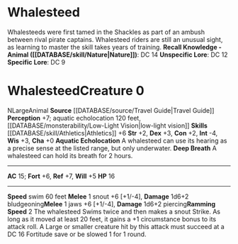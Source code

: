 ﻿---
ac: '15'
alignment: N
charisma: '+0'
constitution: '+2'
creature_ability:
- Aquatic Echolocation
- Deep Breath
- Ramming Speed
creature_family: '[[DATABASE/monsterfamily/Dolphin|Dolphin]]'
dexterity: '+3'
fortitude: '+6'
hp: '16'
id: '2077'
intelligence: '-4'
level: '0'
max_speed: '60'
name: Whalesteed
perception: '+7'
rarity: Common
reflex: '+7'
sense:
- aquatic echolocation 120 feet
- '[[DATABASE/monsterability/Low-Light Vision|low-light vision]]'
size: Large
skill:
- '[[DATABASE/skill/Athletics|Athletics]] +6'
source: '[[DATABASE/source/Travel Guide|Travel Guide]]'
speed:
- swim 60 feet
strength: '+2'
strength_req: '2'
strongest_save:
- Reflex
swim_speed: '60'
trait:
- '[[DATABASE/trait/Animal|Animal]]'
type: Creature
vision: Low-light vision
weakest_save:
- Will
will: '+5'
wisdom: '+3'

---
# Whalesteed

Whalesteeds were first tamed in the Shackles as part of an ambush between rival pirate captains. Whalesteed riders are still an unusual sight, as learning to master the skill takes years of training.
**Recall Knowledge - Animal ([[DATABASE/skill/Nature|Nature]])**: DC 14
**Unspecific Lore**: DC 12
**Specific Lore**: DC 9

# Whalesteed<span class="item-type">Creature 0</span>

<span class="trait-alignment item-trait">N</span><span class="trait-size item-trait">Large</span><span class="item-trait">Animal</span>
**Source** [[DATABASE/source/Travel Guide|Travel Guide]]
**Perception** +7; aquatic echolocation 120 feet, [[DATABASE/monsterability/Low-Light Vision|low-light vision]]
**Skills** [[DATABASE/skill/Athletics|Athletics]] +6
**Str** +2, **Dex** +3, **Con** +2, **Int** -4, **Wis** +3, **Cha** +0
**Aquatic Echolocation** A whalesteed can use its hearing as a precise sense at the listed range, but only underwater.
**Deep Breath** A whalesteed can hold its breath for 2 hours.

---
**AC** 15; **Fort** +6, **Ref** +7, **Will** +5
**HP** 16

---
**Speed** swim 60 feet
<span class="in-box-ability">**Melee** <span class="action-icon">1</span> snout +6 [+1/-4], **Damage** 1d6+2 bludgeoning</span><span class="in-box-ability">**Melee** <span class="action-icon">1</span> jaws +6 [+1/-4], **Damage** 1d6+2 piercing</span><span class="in-box-ability">**Ramming Speed** <span class="action-icon">2</span> The whalesteed Swims twice and then makes a snout Strike. As long as it moved at least 20 feet, it gains a +1 circumstance bonus to its attack roll. A Large or smaller creature hit by this attack must succeed at a DC 16 Fortitude save or be slowed 1 for 1 round.</span>
